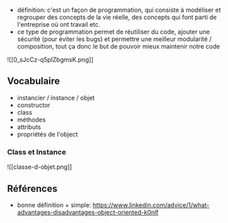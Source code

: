 
- définition: c'est un façon de programmation, qui consiste à modéliser et regrouper des concepts de la vie réelle, des concepts qui font parti de l'entreprise où ont travail etc.
- ce type de programmation permet de réutiliser du code, ajouter une sécurité (pour éviter les bugs) et permettre une meilleur modularité / composition, tout ça donc le but de pouvoir mieux maintenir notre code

![[0_sJcCz-q5pIZbgmsK.png]]


## Vocabulaire

- instancier / instance / objet
- constructor
- class
- méthodes 
- attributs 
- propriétés de l'object


### Class et Instance


![[classe-d-objet.png]]



## Références

- bonne définition + simple: https://www.linkedin.com/advice/1/what-advantages-disadvantages-object-oriented-k0nlf
